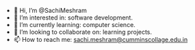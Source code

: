 - 👋 Hi, I’m @SachiMeshram
- 👀 I’m interested in: software development.
- 🌱 I’m currently learning: computer science.
- 💞️ I’m looking to collaborate on: learning projects.
- 📫 How to reach me: sachi.meshram@cumminscollage.edu.in

<!---
5122002/5122002 is a ✨ special ✨ repository because its `README.md` (this file) appears on your GitHub profile.
You can click the Preview link to take a look at your changes.
--->
